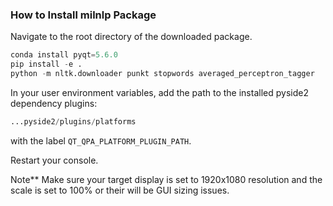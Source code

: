 ### How to Install milnlp Package

Navigate to the root directory of the downloaded package. 

```python
conda install pyqt=5.6.0
pip install -e .
python -m nltk.downloader punkt stopwords averaged_perceptron_tagger
```

In your user environment variables, add the path to the installed pyside2 dependency plugins:
```python
...pyside2/plugins/platforms
```
with the label `QT_QPA_PLATFORM_PLUGIN_PATH`. 

Restart your console. 

Note** Make sure your target display is set to 1920x1080 resolution and the scale is set to 100% or their will be GUI sizing issues. 